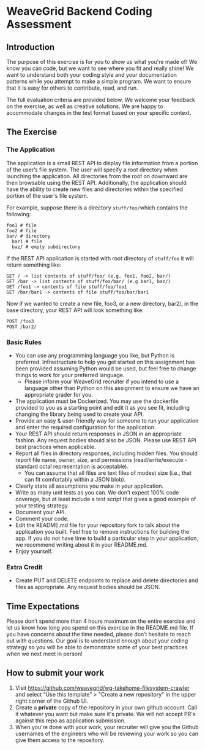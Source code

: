 # WeaveGrid Backend Coding Assessment

## Introduction

The purpose of this exercise is for you to show us what you're made of! We know you can code,
but we want to see where you fit and really shine!
We want to understand both your coding style and your documentation patterns
while you attempt to make a simple program. We want to ensure that it is easy for others to contribute, read, and run.

The full evaluation criteria are provided below. We welcome your feedback on the exercise, as well as creative solutions.
We are happy to accommodate changes in the test format based on your specific context.

## The Exercise

### The Application
The application is a small REST API to display file information from a portion of the user’s file system.
The user will specify a root directory when launching the application. All directories from the
root on downward are then browsable using the REST API. Additionally, the application should have the
ability to create new files and directories within the specified portion of the user's file system.

For example, suppose there is a directory ​`stuff/foo/`​ which contains the following:

```
foo1 # file
foo2 # file
bar/ # directory
  bar1 # file
  baz/ # empty subdirectory
```

If the REST API application is started with root directory of  `stuff/foo`​ it will return something like:

    GET / -> list contents of stuff/​foo/​ (e.g. foo1, foo2, bar/)
    GET /bar -> list contents of ​stuff/foo/bar/​ (e.g bar1, baz/)
    GET /foo1 -> contents of file ​stuff/foo/foo1
    GET /bar/bar1 -> contents of file ​stuff/foo/bar/bar1

Now if we wanted to create a new file, foo3, or a new directory, bar2/, in the base directory, your
REST API will look something like:

    POST /foo3
    POST /bar2/

### Basic Rules
- You can use any programming language you like, but Python is preferred.  Infrastructure to help you
get started on this assignment has been provided assuming Python would be used, but feel free to change things to work for your preferred language.
  - Please inform your WeaveGrid recruiter if you intend to
  use a language other than Python on this assignment to ensure we have an appropriate grader for you.
- The application must be Dockerized.  You may use the dockerfile provided to you as a starting point and edit
it as you see fit, including changing the library being used to create your API.
- Provide an easy & user-friendly way for someone to run your application and enter the required configuration for the application.
- Your REST API should return responses in JSON in an appropriate fashion.  Any request bodies should also be JSON.
Please use REST API best practices when applicable.
- Report all files in directory responses, including hidden files.  You should report file name, owner, size,
and permissions (read/write/execute - standard octal representation is acceptable).
  - You can assume that all files are text files of modest size (i.e., that can fit comfortably within a JSON blob).
- Clearly state all assumptions you make in your application.
- Write as many unit tests as you can. We don’t expect 100% code coverage, but at least include a test script
that gives a good example of your testing strategy.
- Document your API.
- Comment your code.
- Edit the README.md file for your repository fork to talk about the application you built. Feel free to remove instructions for building the app.
If you do not have time to build a particular step in your application, we recommend writing about it in your README.md.
- Enjoy yourself.

### Extra Credit
- Create PUT and DELETE endpoints to replace and delete directories and files as appropriate. Any request bodies should be JSON.

## Time Expectations
Please don’t spend more than 4 hours maximum on the entire exercise and let us know how long you spend on this exercise in the README.md file. If you have concerns about the time needed, please don’t hesitate to reach out with questions. Our goal is to understand enough about your coding strategy so you will be able to demonstrate some of your best practices when we next meet in person!

## How to submit your work

1. Visit https://github.com/weavegrid/wg-takehome-filesystem-crawler and select "Use this template" > "Create a new repository" in the upper right corner of the Github UI.
2. Create a **private** copy of the repository in your own github account. Call it whatever you want but make sure it's private. We will not accept PR's against this repo as application submission.
2. When you're done with your work, your recruiter will give you the Github usernames of the engineers who will be reviewing your work so you can give them access to the repository.
